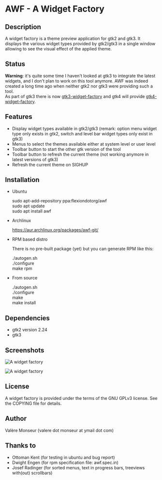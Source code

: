 AWF - A Widget Factory
======================

Description
-----------

A widget factory is a theme preview application for gtk2 and gtk3.
It displays the various widget types provided by gtk2/gtk3 in a single window allowing to see the visual effect of the applied theme.

Status
------

**Warning**: it's quite some time I haven't looked at gtk3 to integrate the latest widgets, and I don't plan to work on this tool anymore.
AWF was indeed created a long time ago when neither gtk2 nor gtk3 were providing such a tool.  
As part of gtk3 there is now [gtk3-widget-factory](https://developer.gnome.org/gtk3/stable/gtk3-widget-factory.html) and gtk4 will provide [gtk4-widget-factory](https://developer.gnome.org/gtk4/stable/gtk4-widget-factory.html).

Features
--------

  * Display widget types available in gtk2/gtk3 (remark: option menu widget type only exists in gtk2, switch and level bar widget types only exist in gtk3)
  * Menus to select the themes available either at system level or user level
  * Toolbar button to start the other gtk version of the tool
  * Toolbar button to refresh the current theme (not working anymore in latest versions of gtk3)
  * Refresh the current theme on SIGHUP

Installation
------------

  * Ubuntu

    sudo apt-add-repository ppa:flexiondotorg/awf  
    sudo apt update  
    sudo apt install awf

  * Archlinux

    https://aur.archlinux.org/packages/awf-git/

  * RPM based distro

    There is no pre-built package (yet) but you can generate RPM like this:

    ./autogen.sh  
    ./configure  
    make rpm

  * From source

    ./autogen.sh  
    ./configure  
    make  
    make install

Dependencies
------------

  * gtk2 version 2.24
  * gtk3

Screenshots
-----------

![A widget factory](https://github.com/valr/awf/raw/gh-pages/awf-gtk2.jpg)

![A widget factory](https://github.com/valr/awf/raw/gh-pages/awf-gtk3.jpg)

License
-------

  A widget factory is provided under the terms of the GNU GPLv3 license.
  See the COPYING file for details.

Author
------

  Valère Monseur (valere dot monseur at ymail dot com)

Thanks to
---------

  * Ottoman Kent (for testing in ubuntu and bug report)
  * Dwight Engen (for rpm specification file: awf.spec.in)
  * Josef Radinger (for sorted menus, text in progress bars, treeviews with(out) scrollbars)
